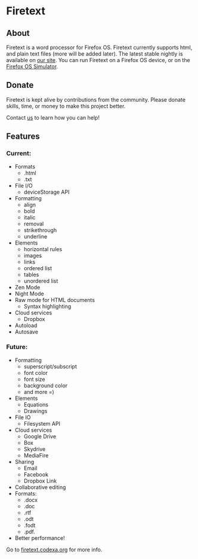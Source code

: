 # Firetext
## About
Firetext is a word processor for Firefox OS.  Firetext currently supports html, and plain text files (more will be added later).
The latest stable nightly is available on <a href="http://firetext.codexa.org/app/">our site</a>.
You can run Firetext on a Firefox OS device, or on the <a href="https://addons.mozilla.org/en-US/firefox/addon/firefox-os-simulator/">Firefox OS Simulator</a>.


## Donate
Firetext is kept alive by contributions from the community.  Please donate skills, time, or money to make this project better.
  
Contact <a href="mailto:contact@codexa.org">us</a> to learn how you can help!


## Features
### Current:
- Formats
  - .html
  - .txt
- File I/O
  - deviceStorage API
- Formatting
  - align
  - bold
  - italic
  - removal
  - strikethrough
  - underline
- Elements
  - horizontal rules
  - images
  - links
  - ordered list
  - tables
  - unordered list
- Zen Mode
- Night Mode
- Raw mode for HTML documents
  - Syntax highlighting
- Cloud services
  - Dropbox
- Autoload
- Autosave

### Future:
- Formatting
  - superscript/subscript
  - font color
  - font size
  - background color
  - and more =)
- Elements
  - Equations
  - Drawings
- File IO
  - Filesystem API
- Cloud services
  - Google Drive
  - Box
  - Skydrive
  - MediaFire
- Sharing
  - Email
  - Facebook
  - Dropbox Link
- Collaborative editing
- Formats:
  - .docx
  - .doc
  - .rtf
  - .odt
  - .fodt
  - .pdf.
- Better performance!

Go to <a href="http://firetext.codexa.org">firetext.codexa.org</a> for more info.
